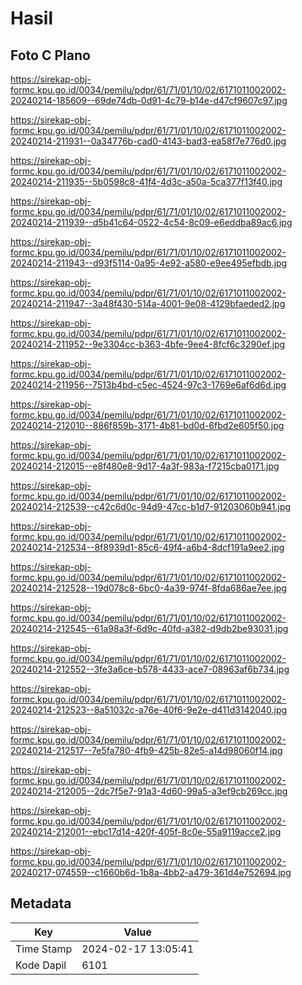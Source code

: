 # Hasil

## Foto C Plano

https://sirekap-obj-formc.kpu.go.id/0034/pemilu/pdpr/61/71/01/10/02/6171011002002-20240214-185609--69de74db-0d91-4c79-b14e-d47cf9607c97.jpg

https://sirekap-obj-formc.kpu.go.id/0034/pemilu/pdpr/61/71/01/10/02/6171011002002-20240214-211931--0a34776b-cad0-4143-bad3-ea58f7e776d0.jpg

https://sirekap-obj-formc.kpu.go.id/0034/pemilu/pdpr/61/71/01/10/02/6171011002002-20240214-211935--5b0598c8-41f4-4d3c-a50a-5ca377f13f40.jpg

https://sirekap-obj-formc.kpu.go.id/0034/pemilu/pdpr/61/71/01/10/02/6171011002002-20240214-211939--d5b41c64-0522-4c54-8c09-e6eddba89ac6.jpg

https://sirekap-obj-formc.kpu.go.id/0034/pemilu/pdpr/61/71/01/10/02/6171011002002-20240214-211943--d93f5114-0a95-4e92-a580-e9ee495efbdb.jpg

https://sirekap-obj-formc.kpu.go.id/0034/pemilu/pdpr/61/71/01/10/02/6171011002002-20240214-211947--3a48f430-514a-4001-9e08-4129bfaeded2.jpg

https://sirekap-obj-formc.kpu.go.id/0034/pemilu/pdpr/61/71/01/10/02/6171011002002-20240214-211952--9e3304cc-b363-4bfe-9ee4-8fcf6c3290ef.jpg

https://sirekap-obj-formc.kpu.go.id/0034/pemilu/pdpr/61/71/01/10/02/6171011002002-20240214-211956--7513b4bd-c5ec-4524-97c3-1769e6af6d6d.jpg

https://sirekap-obj-formc.kpu.go.id/0034/pemilu/pdpr/61/71/01/10/02/6171011002002-20240214-212010--886f859b-3171-4b81-bd0d-6fbd2e605f50.jpg

https://sirekap-obj-formc.kpu.go.id/0034/pemilu/pdpr/61/71/01/10/02/6171011002002-20240214-212015--e8f480e8-9d17-4a3f-983a-f7215cba0171.jpg

https://sirekap-obj-formc.kpu.go.id/0034/pemilu/pdpr/61/71/01/10/02/6171011002002-20240214-212539--c42c6d0c-94d9-47cc-b1d7-91203060b941.jpg

https://sirekap-obj-formc.kpu.go.id/0034/pemilu/pdpr/61/71/01/10/02/6171011002002-20240214-212534--8f8939d1-85c6-49f4-a6b4-8dcf191a9ee2.jpg

https://sirekap-obj-formc.kpu.go.id/0034/pemilu/pdpr/61/71/01/10/02/6171011002002-20240214-212528--19d078c8-6bc0-4a39-974f-8fda686ae7ee.jpg

https://sirekap-obj-formc.kpu.go.id/0034/pemilu/pdpr/61/71/01/10/02/6171011002002-20240214-212545--61a98a3f-6d9c-40fd-a382-d9db2be93031.jpg

https://sirekap-obj-formc.kpu.go.id/0034/pemilu/pdpr/61/71/01/10/02/6171011002002-20240214-212552--3fe3a6ce-b578-4433-ace7-08963af6b734.jpg

https://sirekap-obj-formc.kpu.go.id/0034/pemilu/pdpr/61/71/01/10/02/6171011002002-20240214-212523--8a51032c-a76e-40f6-9e2e-d411d3142040.jpg

https://sirekap-obj-formc.kpu.go.id/0034/pemilu/pdpr/61/71/01/10/02/6171011002002-20240214-212517--7e5fa780-4fb9-425b-82e5-a14d98060f14.jpg

https://sirekap-obj-formc.kpu.go.id/0034/pemilu/pdpr/61/71/01/10/02/6171011002002-20240214-212005--2dc7f5e7-91a3-4d60-99a5-a3ef9cb269cc.jpg

https://sirekap-obj-formc.kpu.go.id/0034/pemilu/pdpr/61/71/01/10/02/6171011002002-20240214-212001--ebc17d14-420f-405f-8c0e-55a9119acce2.jpg

https://sirekap-obj-formc.kpu.go.id/0034/pemilu/pdpr/61/71/01/10/02/6171011002002-20240217-074559--c1660b6d-1b8a-4bb2-a479-361d4e752694.jpg


## Metadata

| Key        | Value               |
| ---------- | ------------------- |
| Time Stamp | 2024-02-17 13:05:41 |
| Kode Dapil | 6101                |



